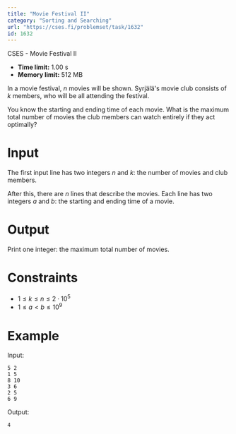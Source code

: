 ```yaml
---
title: "Movie Festival II"
category: "Sorting and Searching"
url: "https://cses.fi/problemset/task/1632"
id: 1632
---
```


CSES - Movie Festival II

  * **Time limit:** 1.00 s
  * **Memory limit:** 512 MB

In a movie festival, $n$ movies will be shown. Syrjälä's movie club consists
of $k$ members, who will be all attending the festival.

You know the starting and ending time of each movie. What is the maximum total
number of movies the club members can watch entirely if they act optimally?

# Input

The first input line has two integers $n$ and $k$: the number of movies and
club members.

After this, there are $n$ lines that describe the movies. Each line has two
integers $a$ and $b$: the starting and ending time of a movie.

# Output

Print one integer: the maximum total number of movies.

# Constraints

  * $1 \le k \le n \le 2 \cdot 10^5$
  * $1 \le a < b \le 10^9$

# Example

Input:

    
    
    5 2
    1 5
    8 10
    3 6
    2 5
    6 9
    

Output:

    
    
    4
    

